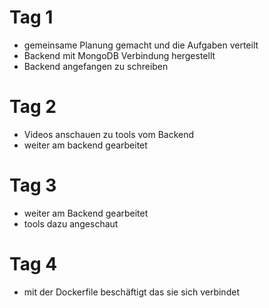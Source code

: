 # Tag 1

- gemeinsame Planung gemacht und die Aufgaben verteilt
- Backend mit MongoDB Verbindung hergestellt
- Backend angefangen zu schreiben

# Tag 2

 - Videos anschauen zu tools vom Backend
 - weiter am backend gearbeitet
 
 # Tag 3

 - weiter am Backend gearbeitet
 - tools dazu angeschaut

 # Tag 4
 -  mit der Dockerfile beschäftigt das sie sich verbindet
  